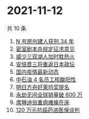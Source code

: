 # 2021-11-12

共 10 条

<!-- BEGIN -->
<!-- 最后更新时间 Fri Nov 12 2021 00:09:22 GMT+0800 (China Standard Time) -->

1. [N 号房创建人获刑 34 年](https://www.zhihu.com/search?q=n号房)
1. [密室剧本杀规定征求意见](https://www.zhihu.com/search?q=剧本杀)
1. [威少三双湖人加时胜热火](https://www.zhihu.com/search?q=湖人)
1. [安倍晋三将重返日本政坛](https://www.zhihu.com/search?q=安倍晋三)
1. [国内疫情最新动态](https://www.zhihu.com/search?q=疫情)
1. [中石油 4 名员工核酸阳性](https://www.zhihu.com/search?q=北京疫情)
1. [明日方舟好莱坞奖提名](https://www.zhihu.com/search?q=明日方舟)
1. [永劫无间全球销量破 600 万](https://www.zhihu.com/search?q=永劫无间)
1. [席琳迪翁重病瘫痪在床](https://www.zhihu.com/search?q=席琳迪翁)
1. [120 万元抗癌药进医保谈判](https://www.zhihu.com/search?q=医保谈判)

<!-- END -->
